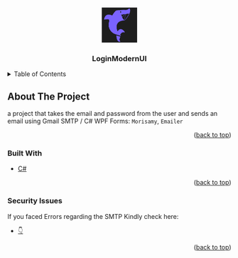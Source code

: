 
<!-- PROJECT LOGO -->
<br />
<div align="center">
  <a href="https://github.com/Morisamy/LoginModernUI">
    <img src="https://github.com/Morisamy/LoginModernUI/blob/master/LoginModernUI/Images/2.PNG" alt="Logo" width="80" height="80">
  </a>

<h3 align="center">LoginModernUI</h3>

  
</div>



<!-- TABLE OF CONTENTS -->
<details>
  <summary>Table of Contents</summary>
  <ol>
    <li>
      <a href="#about-the-project">About The Project</a>
      <ul>
        <li><a href="#built-with">Built With</a></li>
      </ul>
    </li>
  <li>
      <a href="#security+issues">Security Issues</a>
  </li>
   
  </ol>
</details>



<!-- ABOUT THE PROJECT -->
## About The Project


a project that takes the email and password from the user and sends an email using Gmail SMTP
/ C# WPF Forms: `Morisamy`, `Emailer`

<p align="right">(<a href="#top">back to top</a>)</p>



### Built With

* [C#](https://dotnet.microsoft.com/apps/aspnet/web-apps/)
<p align="right">(<a href="#top">back to top</a>)</p>


### Security Issues
If you faced Errors regarding the SMTP 
Kindly check here:
* [👇](https://stackoverflow.com/questions/20906077/gmail-error-the-smtp-server-requires-a-secure-connection-or-the-client-was-not)
<p align="right">(<a href="#top">back to top</a>)</p>




